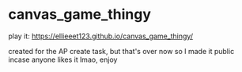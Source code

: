 # canvas_game_thingy
play it: https://ellieeet123.github.io/canvas_game_thingy/

created for the AP create task, but that's over now so I made it public incase anyone likes it lmao, enjoy
